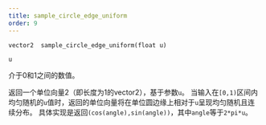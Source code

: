 ```yaml
---
title: sample_circle_edge_uniform
order: 9
---
```

`vector2  sample_circle_edge_uniform(float u)`

`u`

介于0和1之间的数值。

返回一个单位向量2（即长度为1的vector2），基于参数`u`。
当输入在`[0,1)`区间内均匀随机的`u`值时，返回的单位向量将在单位圆边缘上相对于`u`呈现均匀随机且连续分布。
具体实现是返回`(cos(angle),sin(angle))`，其中`angle`等于`2*pi*u`。
